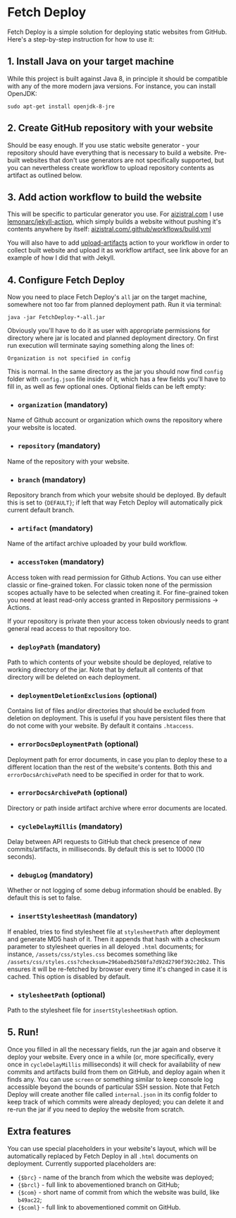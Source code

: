 # Fetch Deploy
Fetch Deploy is a simple solution for deploying static websites from GitHub. Here's a step-by-step instruction for how to use it:

## 1. Install Java on your target machine
While this project is built against Java 8, in principle it should be compatible with any of the more modern java versions. For instance, you can install OpenJDK:
```
sudo apt-get install openjdk-8-jre
```

## 2. Create GitHub repository with your website
Should be easy enough. If you use static website generator - your repository should have everything that is necessary to build a website. Pre-built websites that don't use generators are not specifically supported, but you can nevertheless create workflow to upload repository contents as artifact as outlined below.

## 3. Add action workflow to build the website
This will be specific to particular generator you use. For [aizistral.com](https://aizistral.com) I use [lemonarc/jekyll-action](https://github.com/marketplace/actions/jekyll-action), which simply builds a website without pushing it's contents anywhere by itself: [aizistral.com/.github/workflows/build.yml](https://github.com/Aizistral-Studios/aizistral.com/blob/master/.github/workflows/build.yml)

You will also have to add [upload-artifacts](https://github.com/marketplace/actions/upload-a-build-artifact) action to your workflow in order to collect built website and upload it as workflow artifact, see link above for an example of how I did that with Jekyll.

## 4. Configure Fetch Deploy
Now you need to place Fetch Deploy's `all` jar on the target machine, somewhere not too far from planned deployment path. Run it via terminal:

```
java -jar FetchDeploy-*-all.jar
```

Obviously you'll have to do it as user with appropriate permissions for directory where jar is located and planned deployment directory. On first run execution will terminate saying something along the lines of:

```
Organization is not specified in config
```

This is normal. In the same directory as the jar you should now find `config` folder with `config.json` file inside of it, which has a few fields you'll have to fill in, as well as few optional ones. Optional fields can be left empty:

- ### `organization` (mandatory)
Name of Github account or organization which owns the repository where your website is located.

- ### `repository` (mandatory)
Name of the repository with your website.

- ### `branch` (mandatory)
Repository branch from which your website should be deployed. By default this is set to `{DEFAULT}`; if left that way Fetch Deploy will automatically pick current default branch.

- ### `artifact` (mandatory)
Name of the artifact archive uploaded by your build workflow.

- ### `accessToken` (mandatory)
Access token with read permission for Github Actions. You can use either classic or fine-grained token. For classic token none of the permission scopes actually have to be selected when creating it. For fine-grained token you need at least read-only access granted in Repository permissions -> Actions.

If your repository is private then your access token obviously needs to grant general read access to that repository too.

- ### `deployPath` (mandatory)
Path to which contents of your website should be deployed, relative to working directory of the jar. Note that by default all contents of that directory will be deleted on each deployment.

- ### `deploymentDeletionExclusions` (optional)
Contains list of files and/or directories that should be excluded from deletion on deployment. This is useful if you have persistent files there that do not come with your website. By default it contains `.htaccess`.

- ### `errorDocsDeploymentPath` (optional)
Deployment path for error documents, in case you plan to deploy these to a different location than the rest of the website's contents. Both this and `errorDocsArchivePath` need to be specified in order for that to work.

- ### `errorDocsArchivePath` (optional)
Directory or path inside artifact archive where error documents are located.

- ### `cycleDelayMillis` (mandatory)
Delay between API requests to GitHub that check presence of new commits/artifacts, in milliseconds. By default this is set to 10000 (10 seconds).

- ### `debugLog` (mandatory)
Whether or not logging of some debug information should be enabled. By default this is set to false.

- ### `insertStylesheetHash` (mandatory)
If enabled, tries to find stylesheet file at `stylesheetPath` after deployment and generate MD5 hash of it. Then it appends that hash with a checksum parameter to stylesheet queries in all deloyed `.html` documents; for instance, `/assets/css/styles.css` becomes something like `/assets/css/styles.css?checksum=296abedb2508fa7d92d2790f392c20b2`. This ensures it will be re-fetched by browser every time it's changed in case it is cached. This option is disabled by default.

- ### `stylesheetPath` (optional)
Path to the stylesheet file for `insertStylesheetHash` option.


## 5. Run!
Once you filled in all the necessary fields, run the jar again and observe it deploy your website. Every once in a while (or, more specifically, every once in `cycleDelayMillis` milliseconds) it will check for availability of new commits and artifacts build from them on GitHub, and deploy again when it finds any. You can use `screen` or something similar to keep console log accessible beyond the bounds of particular SSH session. Note that Fetch Deploy will create another file called `internal.json` in its config folder to keep track of which commits were already deployed; you can delete it and re-run the jar if you need to deploy the website from scratch.

## Extra features
You can use special placeholders in your website's layout, which will be automatically replaced by Fetch Deploy in all `.html` documents on deployment. Currently supported placeholders are:
- `{$brc}` - name of the branch from which the website was deployed;
- `{$brcl}` - full link to abovementioned branch on GitHub;
- `{$com}` - short name of commit from which the website was build, like `b49ac22`;
- `{$coml}` - full link to abovementioned commit on GitHub.
